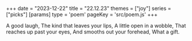 +++
date = "2023-12-22"
title = "22.12.23"
themes = ["joy"]
series = ["picks"]
[params]
  type = 'poem'
  pageKey = 'src/poem.js'
+++

A good laugh,
The kind that leaves your lips,
A little open in a wobble,
That reaches up past your eyes,
And smooths out your forehead,
What a gift.
